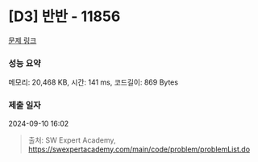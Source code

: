 # [D3] 반반 - 11856 

[문제 링크](https://swexpertacademy.com/main/code/problem/problemDetail.do?contestProbId=AXjS1GXqZ8gDFATi) 

### 성능 요약

메모리: 20,468 KB, 시간: 141 ms, 코드길이: 869 Bytes

### 제출 일자

2024-09-10 16:02



> 출처: SW Expert Academy, https://swexpertacademy.com/main/code/problem/problemList.do
